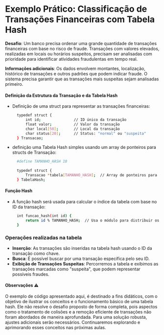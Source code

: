 # Exemplo Prático: Classificação de Transações Financeiras com Tabela Hash

**Desafio**: Um banco precisa ordenar uma grande quantidade de transações financeiras com base no risco de fraude. Transações com valores elevados, realizadas em locais ou horários suspeitos, precisam ser analisadas com prioridade para identificar atividades fraudulentas em tempo real.

**Informações adicionais**: Os dados envolvem montantes, localização, histórico de transações e outros padrões que podem indicar fraude. O sistema precisa garantir que as transações mais suspeitas sejam analisadas primeiro.

#### Definição da Estrutura da Transação e da Tabela Hash

- Definição de uma struct para representar as transações financeiras:

  ```bash
    typedef struct {
        int id;               // ID único da transação
        float valor;          // Valor da transação
        char local[50];       // Local da transação
        char status[20];      // Status: "normal" ou "suspeita"
    } Transacao; 
   ```

- definição uma Tabela Hash simples usando um array de ponteiros para structs de Transação:

  ```bash
    #define TAMANHO_HASH 10
    
    typedef struct {
        Transacao *tabela[TAMANHO_HASH];  // Array de ponteiros para armazenar as transações
    } TabelaHash; 
   ```
#### Função Hash

- A função hash será usada para calcular o índice da tabela com base no ID da transação:

  ```bash
    int funcao_hash(int id) {
        return id % TAMANHO_HASH;  // Usa o módulo para distribuir os índices
    }
  ```

### Operações realizadas na tabela

- **Inserção**: As transações são inseridas na tabela hash usando o ID da transação como chave.
- **Busca**: É possível buscar por uma transação específica pelo seu ID.
- **Exibição de Transações Suspeitas**: Percorremos a tabela e exibimos as transações marcadas como "suspeita", que podem representar possíveis fraudes.

#### Observações ⚠️ 

O exemplo de código apresentado aqui, é destinado a fins didáticos, com o objetivo de ilustrar os conceitos e o funcionamento básico de uma tabela hash. Ele não resolve o desafio proposto de forma completa, pois aspectos como o tratamento de colisões e a remoção eficiente de transações não foram abordados de maneira aprofundada. Para uma solução robusta, ajustes adicionais serão necessários. Continuaremos explorando e aprimorando esses conceitos nas próximas aulas.
